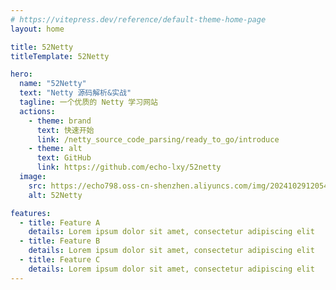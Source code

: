 ```yaml
---
# https://vitepress.dev/reference/default-theme-home-page
layout: home

title: 52Netty
titleTemplate: 52Netty

hero:
  name: "52Netty"
  text: "Netty 源码解析&实战"
  tagline: 一个优质的 Netty 学习网站
  actions:
    - theme: brand
      text: 快速开始
      link: /netty_source_code_parsing/ready_to_go/introduce
    - theme: alt
      text: GitHub
      link: https://github.com/echo-lxy/52netty
  image:
    src: https://echo798.oss-cn-shenzhen.aliyuncs.com/img/202410291205474.png
    alt: 52Netty

features:
  - title: Feature A
    details: Lorem ipsum dolor sit amet, consectetur adipiscing elit
  - title: Feature B
    details: Lorem ipsum dolor sit amet, consectetur adipiscing elit
  - title: Feature C
    details: Lorem ipsum dolor sit amet, consectetur adipiscing elit
---
```


<style>
:root {
  --vp-home-hero-name-color: transparent;
  --vp-home-hero-name-background: -webkit-linear-gradient(120deg, #13227a 20%, #8991bd); /* 深蓝色渐变 */

  --vp-home-hero-image-background-image: linear-gradient(-40deg, #13227a 20%, #ffffff 50%); /* 深蓝和白色渐变 */

  --vp-home-hero-image-filter: blur(44px);
}

@media (min-width: 640px) {
  :root {
    --vp-home-hero-image-filter: blur(56px);
  }
}

@media (min-width: 960px) {
  :root {
    --vp-home-hero-image-filter: blur(68px);
  }
}
</style>
